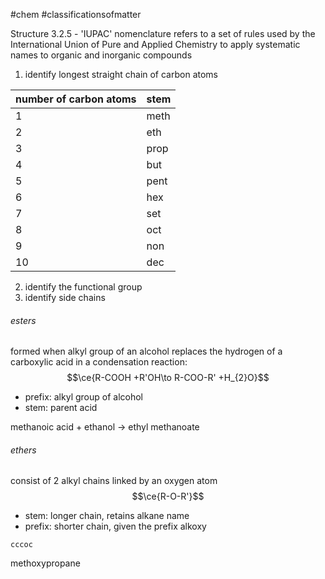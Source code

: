 #chem #classificationsofmatter

Structure 3.2.5 - 'IUPAC' nomenclature refers to a set of rules used by the International Union of Pure and Applied Chemistry to apply systematic names to organic and inorganic compounds

1. identify longest straight chain of carbon atoms

| number of carbon atoms | stem |
| ---------------------- | ---- |
| 1                      | meth |
| 2                      | eth  |
| 3                      | prop |
| 4                      | but  |
| 5                      | pent |
| 6                      | hex  |
| 7                      | set  |
| 8                      | oct  |
| 9                      | non  |
| 10                     | dec  |

2. identify the functional group
3. identify side chains

###### esters
formed when alkyl group of an alcohol replaces the hydrogen of a carboxylic acid in a condensation reaction:
$$\ce{R-COOH +R'OH\to R-COO-R' +H_{2}O}$$
- prefix: alkyl group of alcohol 
- stem: parent acid

methanoic acid + ethanol → ethyl methanoate

###### ethers
consist of 2 alkyl chains linked by an oxygen atom
$$\ce{R-O-R'}$$
- stem: longer chain, retains alkane name
- prefix: shorter chain, given the prefix alkoxy

```smiles
cccoc
```
methoxypropane